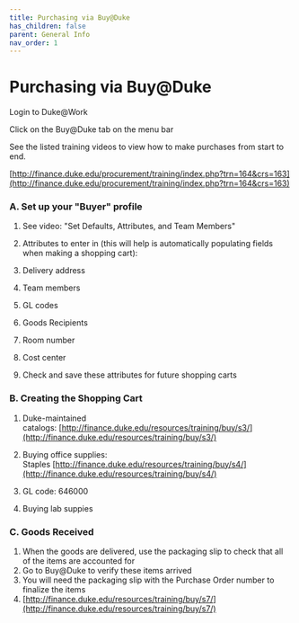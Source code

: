 ```yaml
---
title: Purchasing via Buy@Duke
has_children: false
parent: General Info
nav_order: 1
---
```

# Purchasing via Buy@Duke

Login to Duke@Work

Click on the Buy@Duke tab on the menu bar 

See the listed training videos to view how to make purchases from start to end.

[http://finance.duke.edu/procurement/training/index.php?trn=164&crs=163](http://finance.duke.edu/procurement/training/index.php?trn=164&crs=163)

### **A. Set up your "Buyer" profile**

1.  See video: "Set Defaults, Attributes, and Team Members"
2.  Attributes to enter in (this will help is automatically populating fields when making a shopping cart):

1.  Delivery address
2.  Team members
3.  GL codes
4.  Goods Recipients 
5.  Room number
6.  Cost center

4.  Check and save these attributes for future shopping carts 

### **B. Creating the Shopping Cart**

1.  Duke-maintained catalogs: [http://finance.duke.edu/resources/training/buy/s3/](http://finance.duke.edu/resources/training/buy/s3/)
2.  Buying office supplies: Staples [http://finance.duke.edu/resources/training/buy/s4/](http://finance.duke.edu/resources/training/buy/s4/)

1.  GL code: 646000 

4.  Buying lab suppies 

### **C. Goods Received**

1.  When the goods are delivered, use the packaging slip to check that all of the items are accounted for
2.  Go to Buy@Duke to verify these items arrived  
3.  You will need the packaging slip with the Purchase Order number to finalize the items
4.  [http://finance.duke.edu/resources/training/buy/s7/](http://finance.duke.edu/resources/training/buy/s7/)